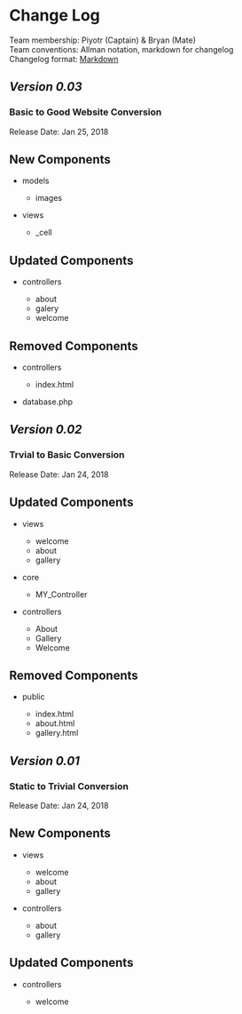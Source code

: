# Change Log

Team membership: Piyotr (Captain) & Bryan (Mate)<br>
Team conventions: Allman notation, markdown for changelog<br>
Changelog format: [Markdown](https://github.com/adam-p/markdown-here/wiki/Markdown-Cheatsheet)

## _Version 0.03_
### Basic to Good Website Conversion

Release Date: Jan 25, 2018

## New Components

- models

  - images


- views

  - \_cell

## Updated Components

- controllers

  - about
  - galery
  - welcome

## Removed Components

- controllers

  - index.html


- database.php


## _Version 0.02_ ##
### Trvial to Basic Conversion

Release Date: Jan 24, 2018

## Updated Components
- views

    - welcome
    - about
    - gallery


- core

    - MY_Controller


- controllers

    - About
    - Gallery
    - Welcome

## Removed Components

- public

    - index.html
    - about.html
    - gallery.html

## _Version 0.01_
### Static to Trivial Conversion

Release Date: Jan 24, 2018

## New Components

- views

  - welcome
  - about
  - gallery


- controllers

  - about
  - gallery

## Updated Components

- controllers

  - welcome
